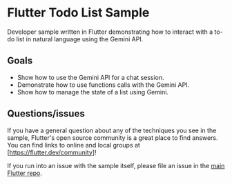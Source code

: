 # Flutter Todo List Sample

Developer sample written in Flutter demonstrating how to interact with a to-do
list in natural language using the Gemini API.

## Goals

* Show how to use the Gemini API for a chat session.
* Demonstrate how to use functions calls with the Gemini API.
* Show how to manage the state of a list using Gemini.

## Questions/issues

If you have a general question about any of the techniques you see in
the sample, Flutter's open source community is a great place to find answers.
You can find links to online and local groups at
[https://flutter.dev/community]!

If you run into an issue with the sample itself, please file an issue
in the [main Flutter repo](https://github.com/flutter/samples/issues).
